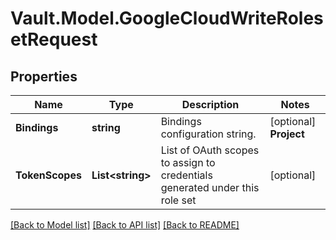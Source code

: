 # Vault.Model.GoogleCloudWriteRolesetRequest

## Properties

Name | Type | Description | Notes
------------ | ------------- | ------------- | -------------
**Bindings** | **string** | Bindings configuration string. | [optional] **Project** | **string** | Name of the GCP project that this roleset&#x27;s service account will belong to. | [optional] **SecretType** | **string** | Type of secret generated for this role set. Defaults to &#x27;access_token&#x27; | [optional] [default to "access_token"]
**TokenScopes** | **List&lt;string&gt;** | List of OAuth scopes to assign to credentials generated under this role set | [optional] 

[[Back to Model list]](../README.md#documentation-for-models) [[Back to API list]](../README.md#documentation-for-api-endpoints) [[Back to README]](../README.md)

